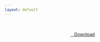 ```yaml
---
layout: default
---
```


<br />

<br />

<center>
<a href="https://drive.google.com/uc?authuser=0&id=1P5Qkcf8GTd6ZEmMx2zqfBi66FjZmNY18&export=download" class="hbt"><i class="fa fa-chevron-down" aria-hidden="true"></i>&nbsp; &nbsp;Download</a>
</center><br />

<br />
